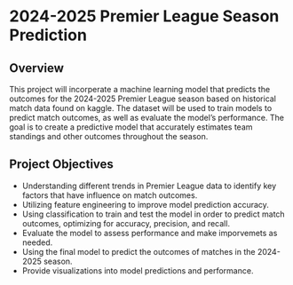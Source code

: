 # 2024-2025 Premier League Season Prediction 

## Overview 
This project will incorperate a machine learning model that predicts the outcomes for the 2024-2025 Premier League season based on historical match data found on kaggle. The dataset will be used to train models to predict match outcomes, as well as evaluate the model’s performance. The goal is to create a predictive model that accurately estimates team standings and other outcomes throughout the season. 

## Project Objectives 
- Understanding different trends in Premier League data to identify key factors that have influence on match outcomes.
- Utilizing feature engineering to improve model prediction accuracy.
- Using classification to train and test the model in order to predict match outcomes, optimizing for accuracy, precision, and recall.
- Evaluate the model to assess performance and make imporvemets as needed. 
- Using the final model to predict the outcomes of matches in the 2024-2025 season.
- Provide visualizations into model predictions and performance.
